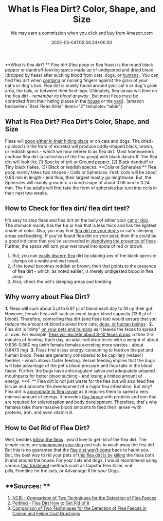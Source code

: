 ﻿---
author: We may earn a commission when you click and buy from Amazon.com
layout: post
title: What Is Flea Dirt? Color, Shape, and Size
date: '2025-05-04T05:08:24+00:00'
categories:
- Fleas
- Guide
tags: []
slug: /what-is-flea-dirt/
lastmod: 2025-05-07T12:21:29+03:00
---

**What is flea dirt? **
Flea dirt (flea poop or flea frass) is the round black pepper or dandruff-looking specs made up of undigested and dried blood (dropped by fleas) after sucking blood from cats, dogs, or
[humans](https://pestpolicy.com/flea-repellent-for-humans/)
.
You can find flea dirt when
[combing](https://pestpolicy.com/best-electronic-flea-comb/)
or running fingers against the grain of your cat's or dog's hair. Flea dirt is mainly found around your cat's or dog's
groin
area, the tails, or between their hind legs.
Ultimately, flea larvae will feed on the flea dirt -
*remember its blood anyway*
. But most fleas must be controlled from their hiding places in the
[house](https://pestpolicy.com/best-fogger-for-fleas/)
or the
[yard](https://pestpolicy.com/best-flea-spray-for-yard/)
.
[amazon bestseller="Best Fleas Killer" items="2" template="table"]
## What Is Flea Dirt? Flea Dirt's Color, Shape, and Size
Fleas will
[poop either in their hiding place](https://pestpolicy.com/where-do-fleas-live/)
or on cats and dogs. The dried-up blood (in the form of excreta) will produce oddly-shaped black, brown, or reddish specs - which we now referer to as flea dirt. Most homeowners confuse flea dirt (a collection of the flea poop) with black dandruff.
The flea dirt will look like (1) Specks of grit or Ground pepper, (2) Black dandruff or Tiny black flakes, (3) Black or reddish specks.
**Coils or Spherules **
Flea poop mainly takes two shapes - Coils or Spherules. First, coils will be about 0.84 mm in length - and thus, their largest mostly go lengthwise.
But, the Spherules will mainly grow into a round shape of about 0.08 mm to 0.24 mm. The flea adults will first take the form of spherules but turn into coils in their next two weeks.
## How to Check for flea dirt/ flea dirt test?
It's easy to stop fleas and flea dirt on the belly of either your
[cat or dog](https://pestpolicy.com/what-is-blep-in-pets-cats-and-dogs/)
. The stomach mainly has the fur or hair that is less thick and has the lightest shade of color. Also, you may find
[flea dirt on your dog's](https://pestpolicy.com/can-dog-fleas-transfer-to-humans/)
or cat's sleeping areas and bedding.
If you've found flea dirt on your pest, then this could be a good indicator that you've succeeded in
[identifying the presence of fleas](https://pestpolicy.com/how-to-check-for-fleas/)
. Further, the specs will turn your wet towel into spots of red or brown.
1. But, you can
[easily discern flea](https://pestpolicy.com/flea-eggs-vs-dandruff/)
dirt by placing any of the black specs or clumps on a white and wet towel.
2. If the towel becomes reddish or brown, then that points to the presence of flea dirt - which, as noted earlier, is merely undigested blood in flea poop.
3. Also, check the pet's sleeping areas and bedding
## Why worry about Flea Dirt?
**1.**
Fleas will suck about 5 µl to 6.97 µl of blood each day to fill up their gut. However, female fleas will suck an event larger blood capacity (13.6 µl of blood).
Therefore, controlling flea dirt (and fleas too) would ensure that you reduce the amount of blood sucked from cats,
[dogs, or human beings](https://pestpolicy.com/can-humans-get-ear-mites-from-dogs/)
.
**2.**
Flea dirt is "dirty"
[on your pets and humans](https://pestpolicy.com/can-humans-carry-fleas-from-one-home-to-another/)
as it leaves the feces to spread all over. For example,
[fleas will excrete about 8-10 feces drops](https://pestpolicy.com/best-flea-drops-for-cats/)
in their 2-3 minutes of feeding.
Each day, an adult will drop feces with a weight of about 0.636-0.860 mg (with female females excreting more wastes - about 0.8473 mg).
**3.**
Fleas find it less energy-consuming to feed on the pet and human blood. Fleas are generally considered to be capillary (vessel ) feeders - which allows faster feeding.
Vessel feeding implies that the bugs will take advantage of the pet's blood pressure and thus take in the blood faster. Further, the bugs have anticoagulant saliva and adequately adapted mouthparts for better blood sucking - and losing a limited amount of energy.
**4. **
Flea dirt is not just waste for the flea but will also feed flea larvae and promote the development of a major flea infestation. But why? Flea dirt is
[appropriate to flea larvae](https://pestpolicy.com/does-the-dryer-kill-fleas/)
as it requires them to spend a very minimal amount of energy.
It provides
[flea larvae](https://pestpolicy.com/what-do-flea-larvae-look-like/)
with proteins and iron that are required for sclerotization and body development. Therefore, that's why females take more massive blood amounts to feed their larvae -with proteins, iron, and even vitamin B.
## How to Get Rid of Flea Dirt?
Well, besides
[killing the fleas](https://pestpolicy.com/how-to-kill-flea-eggs/)
, you'd love to get rid of the flea dirt. The simple steps are
[shampooing your dog](https://pestpolicy.com/best-flea-shampoo-for-dogs/)
and cats to wash away the flea dirt.
But this is no guarantee that the
[flea dist won't come](https://pestpolicy.com/where-do-fleas-come-from/)
back to haunt you.
But, the best way to rid your pets of
[this flea dirt is by killing](https://pestpolicy.com/how-to-kill-fleas-on-dogs-naturally-safe-and-fast/)
the fleas both in and around the house.
For your cats and dogs, I would recommend using various
[flea treatment](https://pestpolicy.com/best-flea-treatment-for-puppies/)
methods such as Capstar Flea Killer, oral pills, Frontline for the cats, or Advantage II for your Dogs.
## **Sources: **
1. [NCBI - Comparison of Two Techniques for the Detection of Flea Faeces](https://www.ncbi.nlm.nih.gov/pmc/articles/PMC4227412/).
2. [PetMed - Flea Dirt How to Get Rid of It](https://www.petmd.com/dog/parasites/what-flea-dirt)
3. [Comparison of Two Techniques for the Detection of Flea Faeces in Canine and Feline Coat Brushings](https://www.hindawi.com/journals/tswj/2014/292085/)